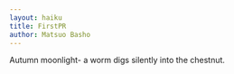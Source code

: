```yaml
---
layout: haiku
title: FirstPR
author: Matsuo Basho
---
```


Autumn moonlight-
a worm digs silently
into the chestnut.